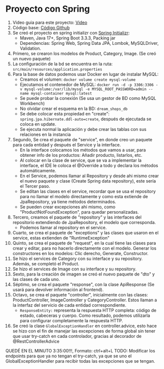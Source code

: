 # Proyecto con Spring
1. Video guia para este proyecto: [Video](https://www.youtube.com/watch?v=oGhc5Z-WJSw&list=PL12f2ZfD_Eujxj3TJdjDpKFgsZf7CUj3R)
2. Código base: [Código Github](https://github.com/dailycodework/dream-shops)
3. Se creó el proyecto en spring initializr con [Spring Initializr](https://start.spring.io/):
    * Maven, Java 17+, Spring Boot 3.3.3, Packing jar
    * Dependencias: Spring Web, Spring Data JPA, Lombok, MySQLDriver, Validation.
4. Primero, se crearon los modelos de Product, Category, Image. (Se creó un nuevo paquete)
5. La configuración de la bd se encuentra en la ruta: `src/main/resources/application.properties`
6. Para la base de datos podemos usar Docker en lugar de instalar MySQL:
   - Creamos el volumen: `docker volume create mysql-volume`
   - Ejecutamos el contenedor de MySQL: `docker run -d -p 3306:3306 -v mysql-volume:/var/lib/mysql -e MYSQL_ROOT_PASSWORD=admin --name mysql-container mysql:latest`
   - Se puede probar la conexión (Se usa un gestor de BD como MySQL Workbench)
   - No olvidar crear el esquema en la BD: `dream_shops_db`
   - Se debe colocar esta propiedad en "create": `spring.jpa.hibernate.ddl-auto=create`, después de ejecutada se coloca en update.
   - Se ejecuta normal la aplicación y debe crear las tablas con sus relaciones en la instancia
7. Segundo, Se crea el paquete de "service", en donde creo un paquete para cada entidad y después el Service y la interface.
   - En la interface colocamos los métodos que vamos a usar, para obtener info de los productos: Añadir producto, listarlos, etc.
   - Al colocar en la clase de service, que se va a implementar la interface, el IDE le coloca el @Override a todo y declara los métodos automáticamente.
   - En el Service, podemos llamar al Repository y desde ahi mismo crear el nuevo paquete y clase (Create Spring data repository), este sería el Tercer paso.
   - Se editan las clases en el service, recordar que se usa el repository para no llamar el modelo directamente y como esta extiende de JpaRepository, ya tiene métodos determinados.
   - Se pueden crear excepciones ahi mismo, como "ProductNotFoundException", para quedar personalizadas. 
8. Tercero, creamos el paquete de "repository" y las interfaces del repositorio extendiendo de JpaRepository, el modelo que corresponda.
   - Podemos llamar al repository en el service.
9. Cuarto, se crea el paquete de "exceptions" y las clases que usaron en el service, estas extienden de "RuntimeException" 
10. Quinto, se crea el paquete de "request", en la cual tiene las clases para crear y editar, para no hacerlo directamente con el modelo. Generar los constructores en los modelos: Clic derecho, Generate, Constructor.
11. Se hizo el services de Category con su interface y su repository. Además, se completó el Product.
12. Se hizo el services de Image con su interface y su repository.
13. Sexto, para la creación de imagen se creó el nuevo paquete de "dto" y las clases de cada uno.
14. Séptimo, se crea el paquete "response", con la clase ApiResponse (Se usará para devolver información al frontend).
15. Octavo, se crea el paquete "controller", inicialmente con las clases: ProductController, ImageController y CategoryController. Estos llaman a la interfaz del servicio de cada entidad correspondiente.
    - `ResponseEntity:` representa la respuesta HTTP completa: código de estado, cabeceras y cuerpo. Como resultado, podemos utilizarla para configurar completamente la respuesta HTTP.
16. Se creó la clase `GlobalExceptionHandler` en controller.advice, esto hace se hizo con el fin de manejar las excepciones de forma global sin tener que usar try-catch en cada controlador, gracias al decorador de @RestControllerAdvice


QUEDÉ EN EL MINUTO 3:35:00!!!, Formato: ctrl+alt+L 
   TODO: Modificar los endpoints para que ya no tengan el try-catch, ya que se uno el GlobalExceptionHandler para recibir todas las excepciones que se tengan.